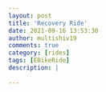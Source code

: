 ```yaml
---
layout: post
title: 'Recovery Ride'
date: 2021-09-16 13:53:30
author: multishiv19
comments: true
category: [rides]
tags: [EBikeRide]
description: |
    
---
```





<div width='100%' class='strava-embed-placeholder' data-embed-type='activity' data-embed-id='5967534990'></div>
<script src='https://strava-embeds.com/embed.js'></script>

